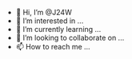 - 👋 Hi, I’m @J24W
- 👀 I’m interested in ...
- 🌱 I’m currently learning ...
- 💞️ I’m looking to collaborate on ...
- 📫 How to reach me ...

<!---
J24W/J24W is a ✨ special ✨ repository because its `README.md` (this file) appears on your GitHub profile.
You can click the Preview link to take a look at your changes.
--->
